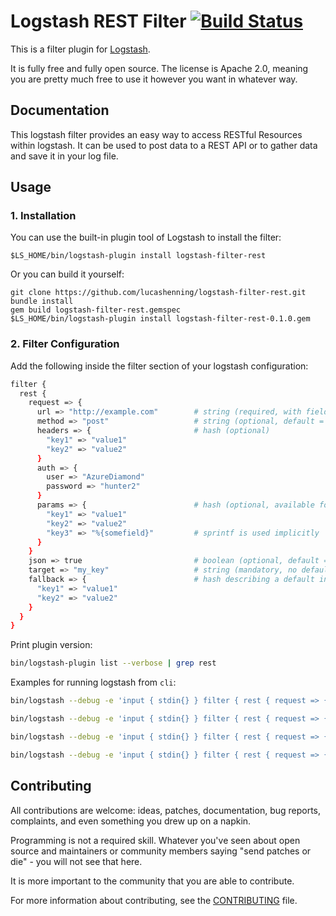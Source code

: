 # Logstash REST Filter [![Build Status](https://travis-ci.org/logstash-plugins/logstash-filter-rest.svg?branch=master)](https://travis-ci.org/gandalfb/logstash-filter-rest)

This is a filter plugin for [Logstash](https://github.com/elastic/logstash).

It is fully free and fully open source. The license is Apache 2.0, meaning you are pretty much free to use it however you want in whatever way.

## Documentation

This logstash filter provides an easy way to access RESTful Resources within logstash. It can be used to post data to a REST API or to gather data and save it in your log file.

## Usage
### 1. Installation
You can use the built-in plugin tool of Logstash to install the filter:
```
$LS_HOME/bin/logstash-plugin install logstash-filter-rest
```

Or you can build it yourself:
```
git clone https://github.com/lucashenning/logstash-filter-rest.git
bundle install
gem build logstash-filter-rest.gemspec
$LS_HOME/bin/logstash-plugin install logstash-filter-rest-0.1.0.gem
```

### 2. Filter Configuration
Add the following inside the filter section of your logstash configuration:

```sh
filter {
  rest {
    request => {
      url => "http://example.com"        # string (required, with field reference: "http://example.com?id=%{id}" or params, if defined)
      method => "post"                   # string (optional, default = "get")
      headers => {                       # hash (optional)
        "key1" => "value1"
        "key2" => "value2"
      }
      auth => {
        user => "AzureDiamond"
        password => "hunter2"
      }
      params => {                        # hash (optional, available for method => "get" and "post"; if post it will be transformed into body hash and posted as json)
        "key1" => "value1"
        "key2" => "value2"
        "key3" => "%{somefield}"         # sprintf is used implicitly
      }
    }
    json => true                         # boolean (optional, default = true)
    target => "my_key"                   # string (mandatory, no default)
    fallback => {                        # hash describing a default in case of error
      "key1" => "value1"
      "key2" => "value2"
    }
  }
}
```

Print plugin version:

``` bash
bin/logstash-plugin list --verbose | grep rest
```

Examples for running logstash from `cli`:

``` bash
bin/logstash --debug -e 'input { stdin{} } filter { rest { request => { url => "https://jsonplaceholder.typicode.com/posts" method => "post" params => { "userId" => "%{message}" } headers => { "Content-Type" => "application/json" } } target => 'rest' } } output {stdout { codec => rubydebug }}'
```

``` bash
bin/logstash --debug -e 'input { stdin{} } filter { rest { request => { url => "https://jsonplaceholder.typicode.com/posts" method => "post" body => { "userId" => "%{message}" } headers => { "Content-Type" => "application/json" } } target => 'rest' } } output {stdout { codec => rubydebug }}'
```

``` bash
bin/logstash --debug -e 'input { stdin{} } filter { rest { request => { url => "http://jsonplaceholder.typicode.com/users/%{message}" } target => 'rest' } } output {stdout { codec => rubydebug }}'
```

``` bash
bin/logstash --debug -e 'input { stdin{} } filter { rest { request => { url => "https://jsonplaceholder.typicode.com/posts" method => "get" params => { "userId" => "%{message}" } headers => { "Content-Type" => "application/json" } } target => 'rest' } } output {stdout { codec => rubydebug }}'
```


## Contributing

All contributions are welcome: ideas, patches, documentation, bug reports, complaints, and even something you drew up on a napkin.

Programming is not a required skill. Whatever you've seen about open source and maintainers or community members  saying "send patches or die" - you will not see that here.

It is more important to the community that you are able to contribute.

For more information about contributing, see the [CONTRIBUTING](https://github.com/elasticsearch/logstash/blob/master/CONTRIBUTING.md) file.

